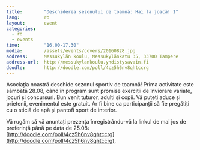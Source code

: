 ```yaml
---
title:        "Deschiderea sezonului de toamnă: Hai la joacă! 1"
lang:         ro
layout:       event
categories:
  - ro
  - events
time:         "16.00-17.30"
media:        /assets/events/covers/20160828.jpg
address:      Messukylän koulu, Messukylänkatu 35, 33700 Tampere
address-url:  http://messukylankoulu.yhdistysavain.fi
doodle:       http://doodle.com/poll/4cz5h6nv8qhtccrg
---
```


Asociația noastră deschide sezonul sportiv de toamnă! Prima activitate este sâmbătă 28.08, când în program sunt promise exerciții de înviorare variate, jocuri și concursuri. Bun venit tuturor, adulți și copii. Vă puteți aduce și prietenii, evenimentul este gratuit. Ar fi bine ca participanții să fie pregătiți cu o sticlă de apă și pantofi sport de interior.

Vă rugăm să vă anuntați prezența înregistrându-vă la linkul de mai jos de preferință până pe data de 25.08:
[http://doodle.com/poll/4cz5h6nv8qhtccrg](http://doodle.com/poll/4cz5h6nv8qhtccrg).